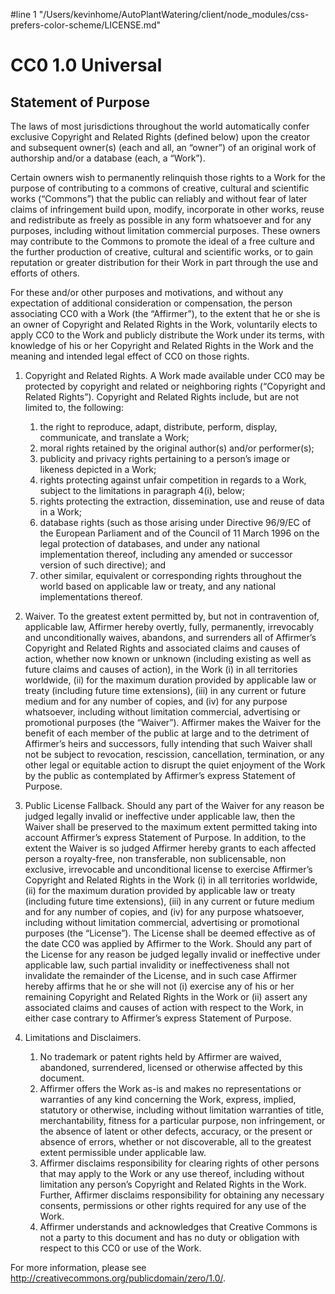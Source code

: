 #line 1 "/Users/kevinhome/AutoPlantWatering/client/node_modules/css-prefers-color-scheme/LICENSE.md"
# CC0 1.0 Universal

## Statement of Purpose

The laws of most jurisdictions throughout the world automatically confer
exclusive Copyright and Related Rights (defined below) upon the creator and
subsequent owner(s) (each and all, an “owner”) of an original work of
authorship and/or a database (each, a “Work”).

Certain owners wish to permanently relinquish those rights to a Work for the
purpose of contributing to a commons of creative, cultural and scientific works
(“Commons”) that the public can reliably and without fear of later claims of
infringement build upon, modify, incorporate in other works, reuse and
redistribute as freely as possible in any form whatsoever and for any purposes,
including without limitation commercial purposes. These owners may contribute
to the Commons to promote the ideal of a free culture and the further
production of creative, cultural and scientific works, or to gain reputation or
greater distribution for their Work in part through the use and efforts of
others.

For these and/or other purposes and motivations, and without any expectation of
additional consideration or compensation, the person associating CC0 with a
Work (the “Affirmer”), to the extent that he or she is an owner of Copyright
and Related Rights in the Work, voluntarily elects to apply CC0 to the Work and
publicly distribute the Work under its terms, with knowledge of his or her
Copyright and Related Rights in the Work and the meaning and intended legal
effect of CC0 on those rights.

1. Copyright and Related Rights. A Work made available under CC0 may be
   protected by copyright and related or neighboring rights (“Copyright and
   Related Rights”). Copyright and Related Rights include, but are not limited
   to, the following:
   1. the right to reproduce, adapt, distribute, perform, display, communicate,
      and translate a Work;
   2. moral rights retained by the original author(s) and/or performer(s);
   3. publicity and privacy rights pertaining to a person’s image or likeness
      depicted in a Work;
   4. rights protecting against unfair competition in regards to a Work,
      subject to the limitations in paragraph 4(i), below;
   5. rights protecting the extraction, dissemination, use and reuse of data in
      a Work;
   6. database rights (such as those arising under Directive 96/9/EC of the
      European Parliament and of the Council of 11 March 1996 on the legal
      protection of databases, and under any national implementation thereof,
      including any amended or successor version of such directive); and
   7. other similar, equivalent or corresponding rights throughout the world
      based on applicable law or treaty, and any national implementations
      thereof.

2. Waiver. To the greatest extent permitted by, but not in contravention of,
   applicable law, Affirmer hereby overtly, fully, permanently, irrevocably and
   unconditionally waives, abandons, and surrenders all of Affirmer’s Copyright
   and Related Rights and associated claims and causes of action, whether now
   known or unknown (including existing as well as future claims and causes of
   action), in the Work (i) in all territories worldwide, (ii) for the maximum
   duration provided by applicable law or treaty (including future time
   extensions), (iii) in any current or future medium and for any number of
   copies, and (iv) for any purpose whatsoever, including without limitation
   commercial, advertising or promotional purposes (the “Waiver”). Affirmer
   makes the Waiver for the benefit of each member of the public at large and
   to the detriment of Affirmer’s heirs and successors, fully intending that
   such Waiver shall not be subject to revocation, rescission, cancellation,
   termination, or any other legal or equitable action to disrupt the quiet
   enjoyment of the Work by the public as contemplated by Affirmer’s express
   Statement of Purpose.

3. Public License Fallback. Should any part of the Waiver for any reason be
   judged legally invalid or ineffective under applicable law, then the Waiver
   shall be preserved to the maximum extent permitted taking into account
   Affirmer’s express Statement of Purpose. In addition, to the extent the
   Waiver is so judged Affirmer hereby grants to each affected person a
   royalty-free, non transferable, non sublicensable, non exclusive,
   irrevocable and unconditional license to exercise Affirmer’s Copyright and
   Related Rights in the Work (i) in all territories worldwide, (ii) for the
   maximum duration provided by applicable law or treaty (including future time
   extensions), (iii) in any current or future medium and for any number of
   copies, and (iv) for any purpose whatsoever, including without limitation
   commercial, advertising or promotional purposes (the “License”). The License
   shall be deemed effective as of the date CC0 was applied by Affirmer to the
   Work. Should any part of the License for any reason be judged legally
   invalid or ineffective under applicable law, such partial invalidity or
   ineffectiveness shall not invalidate the remainder of the License, and in
   such case Affirmer hereby affirms that he or she will not (i) exercise any
   of his or her remaining Copyright and Related Rights in the Work or (ii)
   assert any associated claims and causes of action with respect to the Work,
   in either case contrary to Affirmer’s express Statement of Purpose.

4. Limitations and Disclaimers.
   1. No trademark or patent rights held by Affirmer are waived, abandoned,
      surrendered, licensed or otherwise affected by this document.
   2. Affirmer offers the Work as-is and makes no representations or warranties
      of any kind concerning the Work, express, implied, statutory or
      otherwise, including without limitation warranties of title,
      merchantability, fitness for a particular purpose, non infringement, or
      the absence of latent or other defects, accuracy, or the present or
      absence of errors, whether or not discoverable, all to the greatest
      extent permissible under applicable law.
   3. Affirmer disclaims responsibility for clearing rights of other persons
      that may apply to the Work or any use thereof, including without
      limitation any person’s Copyright and Related Rights in the Work.
      Further, Affirmer disclaims responsibility for obtaining any necessary
      consents, permissions or other rights required for any use of the Work.
   4. Affirmer understands and acknowledges that Creative Commons is not a
      party to this document and has no duty or obligation with respect to this
      CC0 or use of the Work.

For more information, please see
http://creativecommons.org/publicdomain/zero/1.0/.
